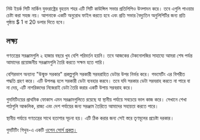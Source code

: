 <p> নিউ ইয়র্ক সিটি মার্কিন যুক্তরাষ্ট্রের বৃহত্তম শহর এটি সিটি কাউন্সিল সভার প্রতিলিপিও উত্পাদন করে। তবে এগুলি পাওয়ার চেষ্টা করা সহজ নয়। আপনাকে একটি অনুরোধ ফাইল করতে হবে এবং প্রতি সভার বৈদ্যুতিন অনুলিপিটির জন্য প্রতি পৃষ্ঠায় $ 1 বা 20 ডলার দিতে হবে। </p>
<h2> লক্ষ্য </h2>
<p> গণতন্ত্রের সরঞ্জামগুলি ২ হাজার বছরে খুব বেশি পরিবর্তন হয়নি। তবে আজকের টেকনোলজির সাহায্যে আমরা শেষ পর্যন্ত আমাদের প্রয়োজনীয় সরঞ্জামগুলি তৈরি করতে সক্ষম হতে পারি। </p>

<p> বেশিরভাগ অন্যান্য "উন্মুক্ত সরকার" প্রকল্পগুলি সরকারী সরবরাহিত ডেটার উপর নির্ভর করে। গভমেটিং এর বিপরীত পদ্ধতি গ্রহণ করে। এটি উপলব্ধ হলে সরকারী ডেটা ব্যবহার করবে। তবে যদি সরকার ডেটা সরবরাহ করতে না পারে বা না দেয়, এটি নাগরিকদের নিজেরাই ডেটা তৈরি করার একটি উপায় সরবরাহ করে। </p>

<p> গুমমিটিংয়ের প্রাথমিক ফোকাস এমন সরঞ্জামগুলিতে রয়েছে যা স্থানীয় পর্যায়ে সবচেয়ে ভাল কাজ করে। সেখানে শেখা পাঠগুলি আঞ্চলিক, রাজ্য এবং দেশ পর্যায়ের জন্য সরঞ্জাম তৈরিতে আমাদের সহায়তা করতে পারে। </p>

<p> স্থানীয় পর্যায়ে গণতন্ত্রের সাথে হতাশার সূচনা হয়। এটি ঠিক করার জন্য সেই স্তরে তৃণমূলের প্রচেষ্টা দরকার। </p>

<p> গুমটিটিং গিথুব-এ একটি <a href="https://github.com/govmeeting/govmeeting">ওপেন সোর্স প্রকল্প।</a> </p>
